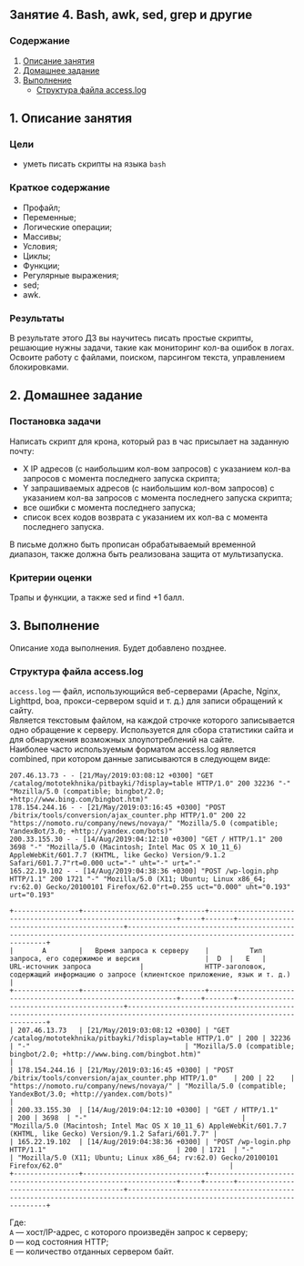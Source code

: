 ## Занятие 4. Bash, awk, sed, grep и другие
### Содержание
1. [Описание занятия](#description)  
2. [Домашнее задание](#homework)  
3. [Выполнение](#exec)  
    - [Структура файла access.log](#access.log)  
 

## 1. Описание занятия <a name="description"></a>
### Цели
- уметь писать скрипты на языка `bash`

### Краткое содержание  
- Профайл;  
- Переменные;  
- Логические операции;  
- Массивы;  
- Условия;  
- Циклы;  
- Функции;  
- Регулярные выражения;  
- sed;  
- awk.  

### Результаты  
В результате этого ДЗ вы научитесь писать простые скрипты, решающие нужны задачи, такие как мониторинг кол-ва ошибок в логах.   Освоите работу с файлами, поиском, парсингом текста, управлением блокировками.

## 2. Домашнее задание  <a name="homework"></a>
### Постановка задачи  

Написать скрипт для крона, который раз в час присылает на заданную почту:
- X IP адресов (с наибольшим кол-вом запросов) с указанием кол-ва запросов c момента последнего запуска скрипта;  
- Y запрашиваемых адресов (с наибольшим кол-вом запросов) с указанием кол-ва запросов c момента последнего запуска скрипта;  
- все ошибки c момента последнего запуска;  
- список всех кодов возврата с указанием их кол-ва с момента последнего запуска.  

В письме должно быть прописан обрабатываемый временной диапазон, также должна быть реализована защита от мультизапуска.  

### Критерии оценки  
Трапы и функции, а также sed и find +1 балл.  

## 3. Выполнение <a name="exec"></a>  
Описание хода выполнения. Будет добавлено позднее.

### Структура файла access.log  <a name="access.log"></a>  
`access.log` — файл, использующийся веб-серверами (Apache, Nginx, Lighttpd, boa, прокси-сервером squid и т. д.) для записи обращений к сайту.  
Является текстовым файлом, на каждой строчке которого записывается одно обращение к серверу. Используется для сбора статистики сайта и для обнаружения возможных злоупотреблений на сайте.  
Наиболее часто используемым форматом access.log является combined, при котором данные записываются в следующем виде:

```console
207.46.13.73 - - [21/May/2019:03:08:12 +0300] "GET /catalog/mototekhnika/pitbayki/?display=table HTTP/1.0" 200 32236 "-" "Mozilla/5.0 (compatible; bingbot/2.0; +http://www.bing.com/bingbot.htm)"
178.154.244.16 - - [21/May/2019:03:16:45 +0300] "POST /bitrix/tools/conversion/ajax_counter.php HTTP/1.0" 200 22 "https://nomoto.ru/company/news/novaya/" "Mozilla/5.0 (compatible; YandexBot/3.0; +http://yandex.com/bots)"
200.33.155.30 - - [14/Aug/2019:04:12:10 +0300] "GET / HTTP/1.1" 200 3698 "-" "Mozilla/5.0 (Macintosh; Intel Mac OS X 10_11_6) AppleWebKit/601.7.7 (KHTML, like Gecko) Version/9.1.2 Safari/601.7.7"rt=0.000 uct="-" uht="-" urt="-"
165.22.19.102 - - [14/Aug/2019:04:38:36 +0300] "POST /wp-login.php HTTP/1.1" 200 1721 "-" "Mozilla/5.0 (X11; Ubuntu; Linux x86_64; rv:62.0) Gecko/20100101 Firefox/62.0"rt=0.255 uct="0.000" uht="0.193" urt="0.193"
```
```
+----------------+------------------------------+--------------------------------------------------------------+-----+-------+------------------------------------------+------------------------------------------------------------------------------------------------------------------------+
|       A        |   Время запроса к серверу    |          Тип запроса, его содержимое и версия                |  D  |   E   |          URL-источник запроса            |               HTTP-заголовок, содержащий информацию о запросе (клиентское приложение, язык и т. д.)                    |
+----------------+------------------------------+--------------------------------------------------------------+-----+-------+------------------------------------------+------------------------------------------------------------------------------------------------------------------------+
| 207.46.13.73   | [21/May/2019:03:08:12 +0300] | "GET /catalog/mototekhnika/pitbayki/?display=table HTTP/1.0" | 200 | 32236 | "-"                                      | "Mozilla/5.0 (compatible; bingbot/2.0; +http://www.bing.com/bingbot.htm)"                                              |
| 178.154.244.16 | [21/May/2019:03:16:45 +0300] | "POST /bitrix/tools/conversion/ajax_counter.php HTTP/1.0"    | 200 | 22    | "https://nomoto.ru/company/news/novaya/" | "Mozilla/5.0 (compatible; YandexBot/3.0; +http://yandex.com/bots)"                                                     |
| 200.33.155.30  | [14/Aug/2019:04:12:10 +0300] | "GET / HTTP/1.1"                                             | 200 | 3698  | "-"                                      | "Mozilla/5.0 (Macintosh; Intel Mac OS X 10_11_6) AppleWebKit/601.7.7 (KHTML, like Gecko) Version/9.1.2 Safari/601.7.7" |
| 165.22.19.102  | [14/Aug/2019:04:38:36 +0300] | "POST /wp-login.php HTTP/1.1"                                | 200 | 1721  | "-"                                      | "Mozilla/5.0 (X11; Ubuntu; Linux x86_64; rv:62.0) Gecko/20100101 Firefox/62.0"                                         |
+----------------+------------------------------+--------------------------------------------------------------+-----+-------+------------------------------------------+------------------------------------------------------------------------------------------------------------------------+
```
Где:  
`A` — хост/IP-адрес, с которого произведён запрос к серверу;  
`D` — код состояния HTTP;  
`E` — количество отданных сервером байт.  
